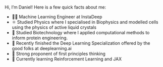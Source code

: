 Hi, I’m Daniel! Here is a few quick facts about me:
- 👨‍💻 Machine Learning Engineer at InstaDeep
- ⚛️ Studied Physics where I specialised in Biophysics and modelled cells using the physics of active liquid crystals
- 🧬 Studied Biotechnology where I applied computational methods to inform protein engineering.
- 🤖 Recently finished the Deep Learning Specialization offered by the good folks at deeplearning.ai
- 🌱 Strong proponent of first principles thinking
- 🧀 Currently learning Reinforcement Learning and JAX

<!---
dluo96/dluo96 is a ✨ special ✨ repository because its `README.md` (this file) appears on your GitHub profile.
You can click the Preview link to take a look at your changes.
--->
